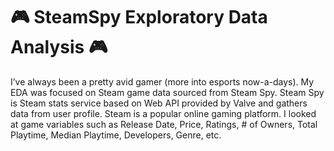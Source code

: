 # 🎮 SteamSpy Exploratory Data Analysis 🎮

I’ve always been a pretty avid gamer (more into esports now-a-days). My EDA was focused on Steam game data sourced from Steam Spy. Steam Spy is Steam stats service based on Web API provided by Valve and gathers data from user profile. Steam is a popular online gaming platform. I looked at game variables such as Release Date, Price, Ratings, # of Owners, Total Playtime, Median Playtime, Developers, Genre, etc.